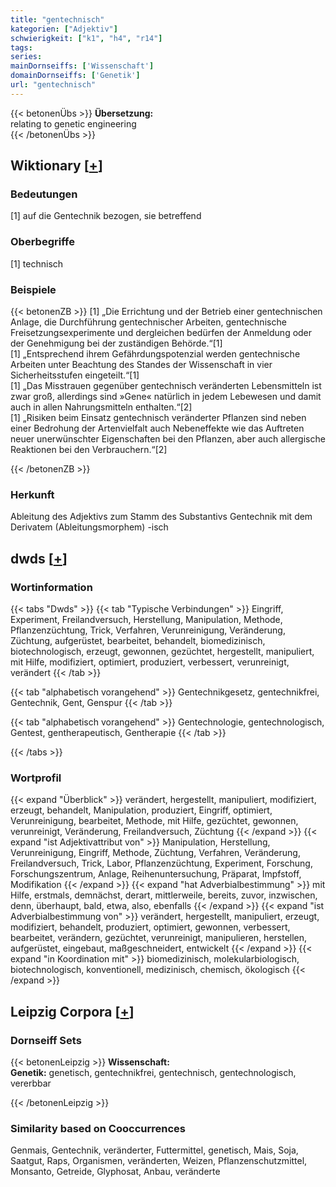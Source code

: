 ```yaml
---
title: "gentechnisch"
kategorien: ["Adjektiv"]
schwierigkeit: ["k1", "h4", "r14"]
tags:
series:
mainDornseiffs: ['Wissenschaft']
domainDornseiffs: ['Genetik']
url: "gentechnisch"
---
```


{{< betonenÜbs >}}
**Übersetzung:**  
relating to genetic engineering  
{{< /betonenÜbs >}}

## Wiktionary [[+](https://de.wiktionary.org/wiki/gentechnisch)]

### Bedeutungen
[1] auf die Gentechnik bezogen, sie betreffend  

### Oberbegriffe
[1] technisch  

### Beispiele
{{< betonenZB >}}
[1] „Die Errichtung und der Betrieb einer gentechnischen Anlage, die Durchführung gentechnischer Arbeiten, gentechnische Freisetzungsexperimente und dergleichen bedürfen der Anmeldung oder der Genehmigung bei der zuständigen Behörde.“[1]  
[1] „Entsprechend ihrem Gefährdungspotenzial werden gentechnische Arbeiten unter Beachtung des Standes der Wissenschaft in vier Sicherheitsstufen eingeteilt.“[1]  
[1] „Das Misstrauen gegenüber gentechnisch veränderten Lebensmitteln ist zwar groß, allerdings sind »Gene« natürlich in jedem Lebewesen und damit auch in allen Nahrungsmitteln enthalten.“[2]  
[1] „Risiken beim Einsatz gentechnisch veränderter Pflanzen sind neben einer Bedrohung der Artenvielfalt auch Nebeneffekte wie das Auftreten neuer unerwünschter Eigenschaften bei den Pflanzen, aber auch allergische Reaktionen bei den Verbrauchern.“[2]  

{{< /betonenZB >}}
### Herkunft
Ableitung des Adjektivs zum Stamm des Substantivs Gentechnik mit dem Derivatem (Ableitungsmorphem) -isch  



## dwds [[+](https://www.dwds.de/wb/gentechnisch)]

### Wortinformation
{{< tabs "Dwds" >}}
{{< tab "Typische Verbindungen" >}}
Eingriff, Experiment, Freilandversuch, Herstellung, Manipulation, Methode, Pflanzenzüchtung, Trick, Verfahren, Verunreinigung, Veränderung, Züchtung, aufgerüstet, bearbeitet, behandelt, biomedizinisch, biotechnologisch, erzeugt, gewonnen, gezüchtet, hergestellt, manipuliert, mit Hilfe, modifiziert, optimiert, produziert, verbessert, verunreinigt, verändert
{{< /tab >}}

{{< tab "alphabetisch vorangehend" >}}
Gentechnikgesetz, gentechnikfrei, Gentechnik, Gent, Genspur
{{< /tab >}}

{{< tab "alphabetisch vorangehend" >}}
Gentechnologie, gentechnologisch, Gentest, gentherapeutisch, Gentherapie
{{< /tab >}}

{{< /tabs >}}

### Wortprofil
{{< expand "Überblick" >}} verändert, hergestellt, manipuliert, modifiziert, erzeugt, behandelt, Manipulation, produziert, Eingriff, optimiert, Verunreinigung, bearbeitet, Methode, mit Hilfe, gezüchtet, gewonnen, verunreinigt, Veränderung, Freilandversuch, Züchtung {{< /expand >}}
{{< expand "ist Adjektivattribut von" >}} Manipulation, Herstellung, Verunreinigung, Eingriff, Methode, Züchtung, Verfahren, Veränderung, Freilandversuch, Trick, Labor, Pflanzenzüchtung, Experiment, Forschung, Forschungszentrum, Anlage, Reihenuntersuchung, Präparat, Impfstoff, Modifikation {{< /expand >}}
{{< expand "hat Adverbialbestimmung" >}} mit Hilfe, erstmals, demnächst, derart, mittlerweile, bereits, zuvor, inzwischen, denn, überhaupt, bald, etwa, also, ebenfalls {{< /expand >}}
{{< expand "ist Adverbialbestimmung von" >}} verändert, hergestellt, manipuliert, erzeugt, modifiziert, behandelt, produziert, optimiert, gewonnen, verbessert, bearbeitet, verändern, gezüchtet, verunreinigt, manipulieren, herstellen, aufgerüstet, eingebaut, maßgeschneidert, entwickelt {{< /expand >}}
{{< expand "in Koordination mit" >}} biomedizinisch, molekularbiologisch, biotechnologisch, konventionell, medizinisch, chemisch, ökologisch {{< /expand >}}

## Leipzig Corpora [[+](https://corpora.uni-leipzig.de/en/res?word=gentechnisch&corpusId=deu_newscrawl-public_2018)]

### Dornseiff Sets
{{< betonenLeipzig >}}
**Wissenschaft:**  
**Genetik:** genetisch, gentechnikfrei, gentechnisch, gentechnologisch, vererbbar  

{{< /betonenLeipzig >}}

### Similarity based on Cooccurrences
Genmais, Gentechnik, veränderter, Futtermittel, genetisch, Mais, Soja, Saatgut, Raps, Organismen, veränderten, Weizen, Pflanzenschutzmittel, Monsanto, Getreide, Glyphosat, Anbau, veränderte

